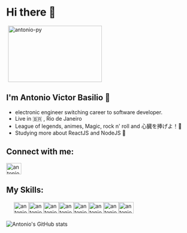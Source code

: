 # Hi there 👋
<img align="center" alt="antonio-py" height="150" width="250" src="https://s2.qwant.com/thumbr/0x0/7/8/8785f959165c4721cc26e0b1954ce86155b3d4f78e930f838fd895e2790b6c/hi-anime-gif-11.gif?u=https%3A%2F%2Fgifimage.net%2Fwp-content%2Fuploads%2F2017%2F10%2Fhi-anime-gif-11.gif&q=0&b=1&p=0&a=1" style="max-width:100%; display: flex; flex-wrap: wrap; margin: 5px;">

## I'm Antonio Victor Basilio :hugs:
- electronic engineer switching career to software developer.
- Live in :brazil: , Rio de Janeiro
- League of legends, animes, Magic, rock n' roll and 心臓を捧げよ！:gift_heart:
- Studying more about ReactJS and NodeJS :space_invader:

## Connect with me:
<a href="https://www.linkedin.com/in/antonio-victor-basilio/" target="_blank">
  <img align="center" alt="antonio-linkedin" height="30" width="40" src="https://cdn.jsdelivr.net/gh/devicons/devicon/icons/linkedin/linkedin-original.svg" style="max-width:100%;">
</a>

  ## My Skills:
   <div style="display: flex; flex-wrap: wrap; margin: 20px;"> 
  <img align="center" alt="antonio-html" height="30" width="40" src="https://cdn.jsdelivr.net/gh/devicons/devicon/icons/html5/html5-original-wordmark.svg" style="max-width:100%;">
  <img align="center" alt="antonio-css" height="30" width="40" src="https://cdn.jsdelivr.net/gh/devicons/devicon/icons/css3/css3-original-wordmark.svg" style="max-width:100%;">
  <img align="center" alt="antonio-js" height="30" width="40" src="https://cdn.jsdelivr.net/gh/devicons/devicon/icons/javascript/javascript-original.svg" style="max-width:100%;">
  <img align="center" alt="antonio-git" height="30" width="40" src="https://cdn.jsdelivr.net/gh/devicons/devicon/icons/git/git-original.svg" style="max-width:100%;">
  <img align="center" alt="antonio-node" height="30" width="40" src="https://cdn.jsdelivr.net/gh/devicons/devicon/icons/nodejs/nodejs-original.svg" style="max-width:100%;">
    <img align="center" alt="antonio-react" height="30" width="40" src="https://cdn.jsdelivr.net/gh/devicons/devicon/icons/react/react-original-wordmark.svg" style="max-width:100%;">
    <img align="center" alt="antonio-ts" height="30" width="40" src="https://cdn.jsdelivr.net/gh/devicons/devicon/icons/typescript/typescript-original.svg" style="max-width:100%;">
    <img align="center" alt="antonio-py" height="30" width="40" src="https://cdn.jsdelivr.net/gh/devicons/devicon/icons/python/python-original.svg" style="max-width:100%;">
     </div>
     
     
  
  ![Antonio's GitHub stats](https://github-readme-stats.vercel.app/api?username=Antoniovsb25&show_icons=true&theme=radical)
  





   







<!--
**Antoniovsb25/Antoniovsb25** is a ✨ _special_ ✨ repository because its `README.md` (this file) appears on your GitHub profile.

Here are some ideas to get you started:

- 🔭 I’m currently working on ...
- 🌱 I’m currently learning ...
- 👯 I’m looking to collaborate on ...
- 🤔 I’m looking for help with ...
- 💬 Ask me about ...
- 📫 How to reach me: ...
- 😄 Pronouns: ...
- ⚡ Fun fact: ...
-->
